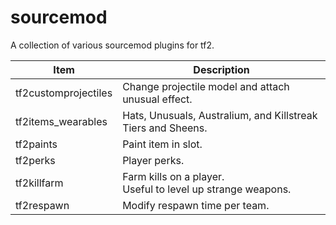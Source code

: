 sourcemod
=========

A collection of various sourcemod plugins for tf2.

<table>
<thead>
<tr>
<th>Item</th>
<th>Description</th>
</tr>
</thead>
<tbody>
<tr>
<td>tf2customprojectiles</td>
<td>Change projectile model and attach unusual effect.</td>
</tr>
<tr>
<td>tf2items_wearables</td>
<td>Hats, Unusuals, Australium, and Killstreak Tiers and Sheens.</td>
</tr>
<tr>
<td>tf2paints</td>
<td>Paint item in slot.</td>
</tr>
<tr>
<td>tf2perks</td>
<td>Player perks.</td>
</tr>
<tr>
<td>tf2killfarm</td>
<td>
Farm kills on a player.<br>
Useful to level up strange weapons.
</td>
</tr>
<tr>
<td>tf2respawn</td>
<td>Modify respawn time per team.</td>
</tr>
</tbody>
</table>
